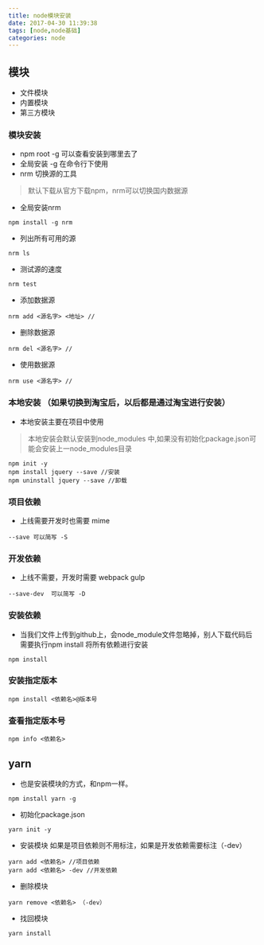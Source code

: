 ```yaml
---
title: node模块安装
date: 2017-04-30 11:39:38
tags: [node,node基础]
categories: node
---
```

## 模块
- 文件模块
- 内置模块
- 第三方模块
### 模块安装
- npm root -g 可以查看安装到哪里去了
- 全局安装 -g 在命令行下使用
- nrm 切换源的工具
> 默认下载从官方下载npm，nrm可以切换国内数据源
- 全局安装nrm
<!--more-->
```
npm install -g nrm
```
- 列出所有可用的源
```
nrm ls
```
- 测试源的速度
```
nrm test
```
- 添加数据源
```
nrm add <源名字> <地址> //
```
- 删除数据源
```
nrm del <源名字> //
```
- 使用数据源
```
nrm use <源名字> //
```
### 本地安装 （如果切换到淘宝后，以后都是通过淘宝进行安装）
- 本地安装主要在项目中使用
> 本地安装会默认安装到node_modules 中,如果没有初始化package.json可能会安装上一node_modules目录
```
npm init -y
npm install jquery --save //安装
npm uninstall jquery --save //卸载
```

### 项目依赖
- 上线需要开发时也需要 mime
```
--save 可以简写 -S
```
### 开发依赖
- 上线不需要，开发时需要 webpack gulp
```
--save-dev  可以简写 -D
```
### 安装依赖
- 当我们文件上传到github上，会node_module文件忽略掉，别人下载代码后需要执行npm install 将所有依赖进行安装
```
npm install
```
### 安装指定版本
```
npm install <依赖名>@版本号
```
### 查看指定版本号
```
npm info <依赖名>
```
## yarn
- 也是安装模块的方式，和npm一样。
```
npm install yarn -g
```
- 初始化package.json
```
yarn init -y
```
- 安装模块
如果是项目依赖则不用标注，如果是开发依赖需要标注（-dev）
```
yarn add <依赖名> //项目依赖
yarn add <依赖名> -dev //开发依赖
```
- 删除模块
```
yarn remove <依赖名> （-dev）
```
- 找回模块
```
yarn install
```
